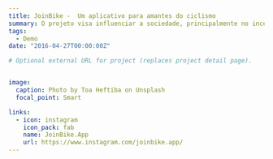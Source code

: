 ```yaml
---
title: JoinBike -  Um aplicativo para amantes do ciclismo
summary: O projeto visa influenciar a sociedade, principalmente no incentivo a atividades esportivas, tendo como objetivo a criação de umaplicativo para auxilio na prática da modalidade de ciclismo que poderá motivar mais pessoas a assumirem uma vida mais ativa e,consequentemente, saudável. Além disso, o aplicativo também poderá trazer uma maior segurança para os que já tem o ciclismo comoprática constante, na medida em que juntamente com mais pessoas todos os possíveis riscos de se pedalar, tais como assaltos, acidentes,perda de localização, problemas mecânicos, entre outros, poderão diminuir drasticamente. O aluno responsável pelo projeto seráselecionado a partir do curso Técnico em Administração Integrado ao Ensino Médio, tendo a oportunidade de aplicar os conhecimentosadquiridos em sala de aula através da prática, em um projeto do estilo Startup, visando simultaneamente a inovação, o impacto social e olucro que, assim como em outras redes sociais, viria através de propagandas dentro da plataforma de aplicativos disponibilizados.
tags:
  - Demo
date: "2016-04-27T00:00:00Z"

# Optional external URL for project (replaces project detail page).


image:
  caption: Photo by Toa Heftiba on Unsplash
  focal_point: Smart

links:
  - icon: instagram
    icon_pack: fab
    name: JoinBike.App
    url: https://www.instagram.com/joinbike.app/
---
```

